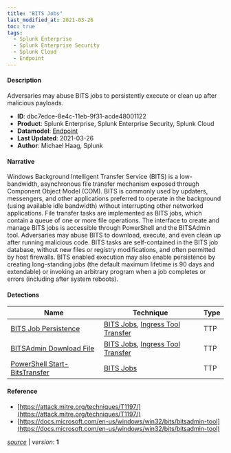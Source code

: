```yaml
---
title: "BITS Jobs"
last_modified_at: 2021-03-26
toc: true
tags:
  - Splunk Enterprise
  - Splunk Enterprise Security
  - Splunk Cloud
  - Endpoint
---
```


#### Description

Adversaries may abuse BITS jobs to persistently execute or clean up after malicious payloads.

- **ID**: dbc7edce-8e4c-11eb-9f31-acde48001122
- **Product**: Splunk Enterprise, Splunk Enterprise Security, Splunk Cloud
- **Datamodel**: [Endpoint](https://docs.splunk.com/Documentation/CIM/latest/User/Endpoint)
- **Last Updated**: 2021-03-26
- **Author**: Michael Haag, Splunk

#### Narrative

Windows Background Intelligent Transfer Service (BITS) is a low-bandwidth, asynchronous file transfer mechanism exposed through Component Object Model (COM). BITS is commonly used by updaters, messengers, and other applications preferred to operate in the background (using available idle bandwidth) without interrupting other networked applications. File transfer tasks are implemented as BITS jobs, which contain a queue of one or more file operations. The interface to create and manage BITS jobs is accessible through PowerShell and the BITSAdmin tool. Adversaries may abuse BITS to download, execute, and even clean up after running malicious code. BITS tasks are self-contained in the BITS job database, without new files or registry modifications, and often permitted by host firewalls. BITS enabled execution may also enable persistence by creating long-standing jobs (the default maximum lifetime is 90 days and extendable) or invoking an arbitrary program when a job completes or errors (including after system reboots).

#### Detections

| Name        | Technique   | Type         |
| ----------- | ----------- |--------------|
| [BITS Job Persistence](/endpoint/bits_job_persistence/) | [BITS Jobs](/tags/#bits-jobs), [Ingress Tool Transfer](/tags/#ingress-tool-transfer) | TTP |
| [BITSAdmin Download File](/endpoint/bitsadmin_download_file/) | [BITS Jobs](/tags/#bits-jobs), [Ingress Tool Transfer](/tags/#ingress-tool-transfer) | TTP |
| [PowerShell Start-BitsTransfer](/endpoint/powershell_start-bitstransfer/) | [BITS Jobs](/tags/#bits-jobs) | TTP |

#### Reference

* [https://attack.mitre.org/techniques/T1197/](https://attack.mitre.org/techniques/T1197/)
* [https://docs.microsoft.com/en-us/windows/win32/bits/bitsadmin-tool](https://docs.microsoft.com/en-us/windows/win32/bits/bitsadmin-tool)



[*source*](https://github.com/splunk/security_content/tree/develop/stories/bits_jobs.yml) \| *version*: **1**